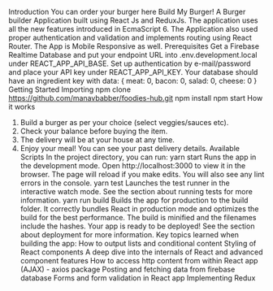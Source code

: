 Introduction
You can order your burger here Build My Burger!
A Burger builder Application built using React Js and ReduxJs. The application uses all the new features introduced in EcmaScript 6. The Application also used proper authentication and validation and implements routing using React Router. The App is Mobile Responsive as well.
Prerequisites
Get a Firebase Realtime Database and put your endpoint URL into .env.development.local under REACT_APP_API_BASE. Set up authentication by e-mail/password and place your API key under REACT_APP_API_KEY.
Your database should have an ingredient key with data:
{
  meat: 0,
  bacon: 0,
  salad: 0,
  cheese: 0
}
Getting Started
Importing
npm clone https://github.com/manavbabber/foodies-hub.git
npm install
npm start
How it works
1) Build a burger as per your choice (select veggies/sauces etc).
2) Check your balance before buying the item.
3) The delivery will be at your house at any time.
4) Enjoy your meal!
You can see your past delivery details.
Available Scripts
In the project directory, you can run:
yarn start
Runs the app in the development mode.
Open http://localhost:3000 to view it in the browser.
The page will reload if you make edits.
You will also see any lint errors in the console.
yarn test
Launches the test runner in the interactive watch mode.
See the section about running tests for more information.
yarn run build
Builds the app for production to the build folder.
It correctly bundles React in production mode and optimizes the build for the best performance.
The build is minified and the filenames include the hashes.
Your app is ready to be deployed!
See the section about deployment for more information.
Key topics learned when building the app:
How to output lists and conditional content
Styling of React components
A deep dive into the internals of React and advanced component features
How to access http content from within React app (AJAX) - axios package
Posting and fetching data from firebase database
Forms and form validation in React app
Implementing Redux
